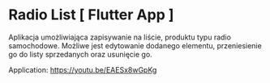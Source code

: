 # Radio List [ Flutter App ]

Aplikacja umożliwiająca zapisywanie na liście, produktu typu radio samochodowe. Możliwe jest edytowanie dodanego elementu, przeniesienie go do listy sprzedanych oraz usunięcie go.

Application: https://youtu.be/EAESx8wGpKg

